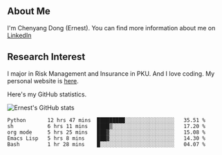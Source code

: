 ## About Me

I'm Chenyang Dong (Ernest). You can find more information about me on [LinkedIn](https://www.linkedin.com/in/%E6%99%A8%E9%98%B3-%E8%91%A3-918ab41b4/)

## Research Interest

I major in Risk Management and Insurance in PKU. And I love coding. My personal website is [here](https://ernestdong.github.io).

Here's my GitHub statistics.

![Ernest's GitHub stats](https://github-readme-stats.vercel.app/api?username=ErnestDong&show_icons=true?count_private=true)

<!--START_SECTION:waka-->
```text
Python       12 hrs 47 mins  █████████░░░░░░░░░░░░░░░░   35.51 % 
sh           6 hrs 11 mins   ████▒░░░░░░░░░░░░░░░░░░░░   17.20 % 
org mode     5 hrs 25 mins   ███▓░░░░░░░░░░░░░░░░░░░░░   15.08 % 
Emacs Lisp   5 hrs 8 mins    ███▓░░░░░░░░░░░░░░░░░░░░░   14.30 % 
Bash         1 hr 28 mins    █░░░░░░░░░░░░░░░░░░░░░░░░   04.07 % 
```
<!--END_SECTION:waka-->
